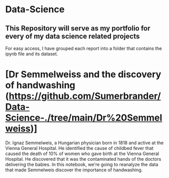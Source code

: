 # Data-Science #
## This Repository will serve as my portfolio for every of my data science related projects ##
For easy access, I have grouped each report into a folder that contains the ipynb file and its dataset.

# [Dr Semmelweiss and the discovery of handwashing (https://github.com/Sumerbrander/Data-Science-./tree/main/Dr%20Semmelweiss)]  
Dr. Ignaz Semmelweis, a Hungarian physician born in 1818 and active at the Vienna General Hospital. 
He identified the cause of childbed fever that caused the death of 10% of women who gave birth at the Vienna General Hospital.
He discovered that it was the contaminated hands of the doctors delivering the babies.
In this notebook, we're going to reanalyze the data that made Semmelweis discover the importance of handwashing.
